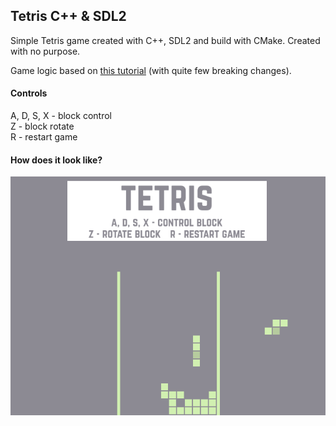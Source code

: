 ## Tetris C++ & SDL2
Simple Tetris game created with C++, SDL2 and build with CMake. Created with no purpose.

Game logic based on [this tutorial](http://javilop.com/gamedev/tetris-tutorial-in-c-platform-independent-focused-in-game-logic-for-beginners/
) (with quite few breaking changes).

#### Controls
A, D, S, X - block control \
Z - block rotate \
R - restart game

#### How does it look like?
![Game screenshot](screen.png)

